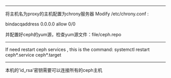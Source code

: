 ------------------------------
将主机名为proxy的主机配置为chrony服务器
Modify /etc/chrony.conf :

bindacqaddress 0.0.0.0
allow 0/0

并配置好ceph的yum源，检查yum源文件：file/ceph.repo

------------------------------
If need restart ceph services , this is the command:
systemctl restart ceph\*.service ceph\*.target 

------------------------------
本机的'id_rsa'密钥需要可以连接所有的ceph主机
